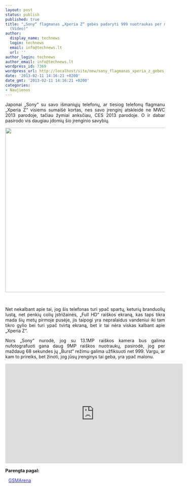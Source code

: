 ```yaml
---
layout: post
status: publish
published: true
title: "„Sony“ flagmanas „Xperia Z“ gebės padaryti 999 nuotraukas per maždaug minutę
  (Video)"
author:
  display_name: technews
  login: technews
  email: info@technews.lt
  url: ''
author_login: technews
author_email: info@technews.lt
wordpress_id: 7369
wordpress_url: http://localhost/site/new/sony_flagmanas_xperia_z_gebes_padaryti_999_nuotraukas_per_mazdaug_minute_video/
date: '2013-02-11 14:16:21 +0200'
date_gmt: '2013-02-11 14:16:21 +0200'
categories:
- Naujienos
---
```

<p style="text-align:justify">Japonai „Sony“ su savo išmaniųjų telefonų, ar tiesiog telefonų flagmanu „Xperia Z“ visiems sumaišė kortas, nes savo įrenginį atskleidė ne MWC 2013 parodoje, tačiau žymiai anksčiau, CES 2013 parodoje. O ir dabar pasirodo vis daugiau įdomių šio įrenginio savybių.</p>
<p style="text-align:center"> <a target="blank" href="http://www.technologijos.lt/upload/image/n/technologijos/gsm/S-31096/xperiaz.jpg"><img alt="" src="http://www.technologijos.lt/upload/image/n/technologijos/gsm/S-31096/1-xperiaz.jpg" style="width: 520px;" /></a></p>
<div style="text-align:center"> <strong></strong><br/><em></em></div>
<div style="text-align:justify">
<p>Net nekalbant apie tai, jog šis telefonas turi ypač spartų, keturių branduolių lustą, net penkių colių įstrižainės, „Full HD“ raiškos ekraną, kas taps tikra mada šių metų pirmoje pusėje, jis taipogi yra nepralaidus vandeniui iki tam tikro gylio bei turi ypač tvirtą ekraną, bet ir tai nėra viskas kalbant apie „Xperia Z“.</p>
<p>Nors „Sony“ nurodė, jog su 13.1MP raiškos kamera bus galima nufotografuoti gana daug 9MP raiškos nuotraukų, pasirodė, jog per maždaug 68 sekundes jų „Burst“ režimu galima užfiksuoti net 999. Vargu, ar kam to prireiks, bet žinoti, jog jūsų įrenginys tai geba, yra ypač malonu.</p>
<p style="text-align: center;"><iframe width="560" height="315" frameborder="0" src="http://www.youtube.com/embed/Mkrx_dowlRE" allowfullscreen=""></iframe></p>
</div>
<p><strong>Parengta pagal:</strong></p>
<p style="margin:0px 0px 0px 10px"><a target="blank" href="http://blog.gsmarena.com/sony-xperia-z-camera-shoots-999-pictures-in-just-68-seconds-using-burst-mode/"><span style="color:#2E2EFE">GSMArena</span></a></p>
